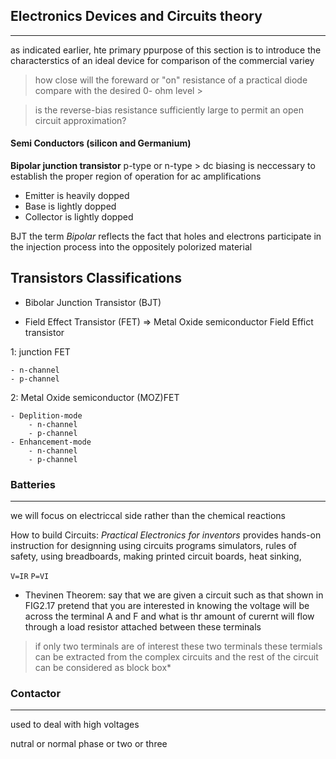 ## Electronics Devices and Circuits theory
---

as indicated earlier, hte primary ppurpose of this section is to introduce the characterstics of an ideal device for comparison of the commercial variey 

> how close will the foreward or "on" resistance of a practical diode compare with the desired 0- ohm level >

> is the reverse-bias resistance sufficiently large to permit an open circuit approximation?



#### Semi Conductors (silicon and Germanium)


**Bipolar junction transistor** p-type or n-type > dc biasing is neccessary to establish the proper region of operation for ac amplifications
* Emitter is heavily dopped
* Base is lightly dopped
* Collector is lightly dopped

BJT the term *Bipolar* reflects the fact that holes and electrons participate in the injection process into the oppositely polorized material

**Transistors Classifications**
---
* Bibolar Junction Transistor (BJT)

* Field Effect Transistor (FET) => Metal Oxide semiconductor Field Effict transistor

1: junction FET

	- n-channel
	- p-channel

2: Metal Oxide semiconductor (MOZ)FET

	- Deplition-mode
		- n-channel
		- p-channel
	- Enhancement-mode
		- n-channel
		- p-channel



### Batteries
---

we will focus on electriccal side rather than the chemical reactions


How to build Circuits: *Practical Electronics for inventors* provides hands-on instruction for designning using circuits programs simulators, rules of safety, using breadboards, making printed circuit boards, heat sinking,


`V=IR`  `P=VI`

- Thevinen Theorem:
 say that we are given a circuit such as that shown in FIG2.17 pretend that you are interested in knowing the voltage will be across the terminal A and F and what is thr amount of curernt will flow through a load resistor attached between these terminals

> if only two terminals are of interest these two terminals these termials can be extracted from the complex circuits and the rest of the circuit can be considered as block box*

### Contactor
---

used to deal with high voltages

nutral or normal phase or two or three 

